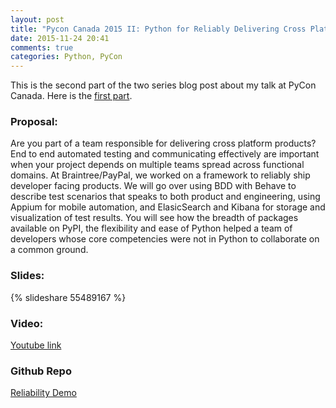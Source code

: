 ```yaml
---
layout: post
title: "Pycon Canada 2015 II: Python for Reliably Delivering Cross Platform Products"
date: 2015-11-24 20:41
comments: true
categories: Python, PyCon
---
```


This is the second part of the two series blog post about my talk at PyCon Canada. Here is the [first part](http://aviadas.com/blog/2015/11/21/pycon-canada-2015-speaking-at-my-first-conference/).

### Proposal:

Are you part of a team responsible for delivering cross platform products? End to end automated testing and communicating effectively are important when your project depends on multiple teams spread across functional domains. At Braintree/PayPal, we worked on a framework to reliably ship developer facing products. We will go over using BDD with Behave to describe test scenarios that speaks to both product and engineering, using Appium for mobile automation, and ElasicSearch and Kibana for storage and visualization of test results. You will see how the breadth of packages available on PyPI, the flexibility and ease of Python helped a team of developers whose core competencies were not in Python to collaborate on a common ground.

### Slides:

{% slideshare 55489167 %}

### Video:

[Youtube link](https://www.youtube.com/watch?v=YnCtm3ZDynY)

### Github Repo

[Reliability Demo](https://github.com/avidas/reliability-demo)
